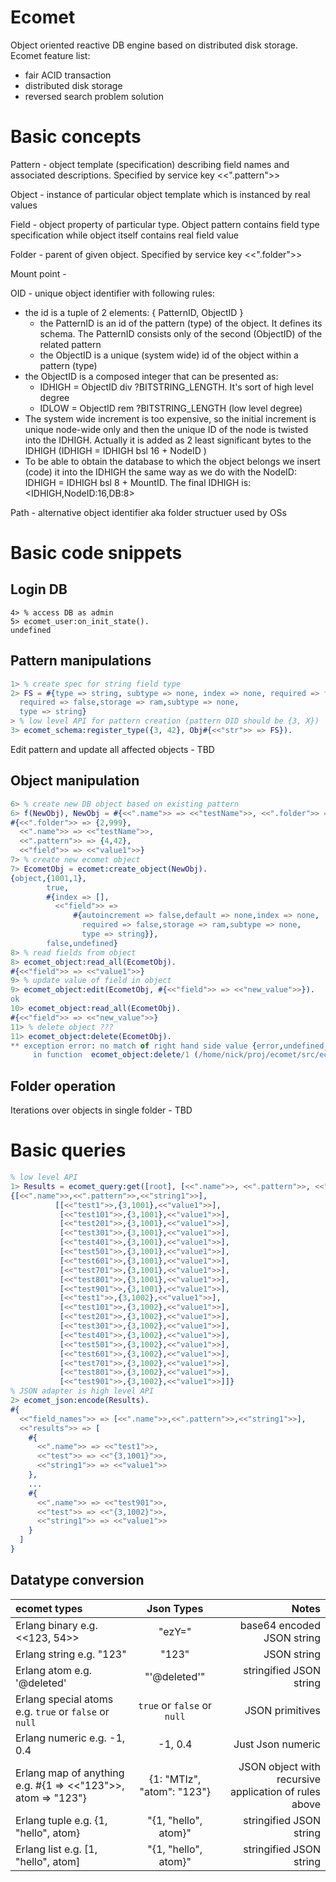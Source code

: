 # Ecomet

Object oriented reactive DB engine based on distributed disk storage.
Ecomet feature list:
* fair ACID transaction
* distributed disk storage
* reversed search problem solution

# Basic concepts

Pattern - object template (specification) describing field names and associated descriptions.
Specified by service key <<".pattern">>

Object - instance of particular object template which is instanced by real values

Field - object property of particular type. Object pattern contains field type specification
while object itself contains real field value

Folder - parent of given object. Specified by service key <<".folder">>

Mount point - 

OID - unique object identifier with following rules:
* the id is a tuple of 2 elements: { PatternID, ObjectID }
  - the PatternID is an id of the pattern (type) of the object. It defines its schema.
  The PatternID consists only of the second (ObjectID) of the related pattern
  - the ObjectID is a unique (system wide) id of the object within a pattern (type)
* the ObjectID is a composed integer that can be presented as:
  - IDHIGH = ObjectID div ?BITSTRING_LENGTH. It's sort of high level degree
  - IDLOW  = ObjectID rem ?BITSTRING_LENGTH (low level degree)
* The system wide increment is too expensive, so the initial increment is unique node-wide only
  and then the unique ID of the node is twisted into the IDHIGH. Actually it is added
  as 2 least significant bytes to the IDHIGH (IDHIGH = IDHIGH bsl 16 + NodeID )
* To be able to obtain the database to which the object belongs we insert (code) it into
  the IDHIGH the same way as we do with the NodeID: IDHIGH = IDHIGH bsl 8 + MountID.
The final IDHIGH is:  <IDHIGH,NodeID:16,DB:8>

Path - alternative object identifier aka folder structuer used by OSs


# Basic code snippets

## Login DB
```
4> % access DB as admin
5> ecomet_user:on_init_state().                                                                                                       
undefined
```

## Pattern manipulations

```erlang
1> % create spec for string field type
2> FS = #{type => string, subtype => none, index => none, required => false, storage => ram, default => none, autoincrement => false}.  #{autoincrement => false,default => none,index => none,
  required => false,storage => ram,subtype => none,
  type => string}
> % low level API for pattern creation (pattern OID should be {3, X})
3> ecomet_schema:register_type({3, 42}, Obj#{<<"str">> => FS}).             
```
Edit pattern and update all affected objects - TBD 

## Object manipulation

```erlang
6> % create new DB object based on existing pattern
6> f(NewObj), NewObj = #{<<".name">> => <<"testName">>, <<".folder">> => {2, 999}, <<".pattern">> => {3, 42}, <<"field">> => <<"value1">>}.
#{<<".folder">> => {2,999},
  <<".name">> => <<"testName">>,
  <<".pattern">> => {4,42},
  <<"field">> => <<"value1">>}
7> % create new ecomet object
7> EcometObj = ecomet:create_object(NewObj).
{object,{1001,1},
        true,
        #{index => [],
          <<"field">> =>
              #{autoincrement => false,default => none,index => none,
                required => false,storage => ram,subtype => none,
                type => string}},
        false,undefined}
8> % read fields from object
8> ecomet_object:read_all(EcometObj).
#{<<"field">> => <<"value1">>}
9> % update value of field in object
9> ecomet_object:edit(EcometObj, #{<<"field">> => <<"new_value">>}).
ok
10> ecomet_object:read_all(EcometObj).
#{<<"field">> => <<"new_value">>}
11> % delete object ???
11> ecomet_object:delete(EcometObj).                                 
** exception error: no match of right hand side value {error,undefined_field}
     in function  ecomet_object:delete/1 (/home/nick/proj/ecomet/src/ecomet_object.erl, line 126)
```

## Folder operation
Iterations over objects in single folder - TBD

# Basic queries

```erlang
% low level API
1> Results = ecomet_query:get([root], [<<".name">>, <<".pattern">>, <<"string1">>], {<<"string1">>,'=',<<"value1">>}).
{[<<".name">>,<<".pattern">>,<<"string1">>],
          [[<<"test1">>,{3,1001},<<"value1">>],
           [<<"test101">>,{3,1001},<<"value1">>],
           [<<"test201">>,{3,1001},<<"value1">>],
           [<<"test301">>,{3,1001},<<"value1">>],
           [<<"test401">>,{3,1001},<<"value1">>],
           [<<"test501">>,{3,1001},<<"value1">>],
           [<<"test601">>,{3,1001},<<"value1">>],
           [<<"test701">>,{3,1001},<<"value1">>],
           [<<"test801">>,{3,1001},<<"value1">>],
           [<<"test901">>,{3,1001},<<"value1">>],
           [<<"test1">>,{3,1002},<<"value1">>],
           [<<"test101">>,{3,1002},<<"value1">>],
           [<<"test201">>,{3,1002},<<"value1">>],
           [<<"test301">>,{3,1002},<<"value1">>],
           [<<"test401">>,{3,1002},<<"value1">>],
           [<<"test501">>,{3,1002},<<"value1">>],
           [<<"test601">>,{3,1002},<<"value1">>],
           [<<"test701">>,{3,1002},<<"value1">>],
           [<<"test801">>,{3,1002},<<"value1">>],
           [<<"test901">>,{3,1002},<<"value1">>]]}
% JSON adapter is high level API
2> ecomet_json:encode(Results).
#{
  <<"field_names">> => [<<".name">>,<<".pattern">>,<<"string1">>],
  <<"results">> => [
    #{
      <<".name">> => <<"test1">>,
      <<"test">> => <<"{3,1001}">>,
      <<"string1">> => <<"value1">>
    },
    ...
    #{
      <<".name">> => <<"test901">>,
      <<"test">> => <<"{3,1002}">>,
      <<"string1">> => <<"value1">>
    }
  ]
}
```

## Datatype conversion

| ecomet types       | Json Types     | Notes     |
| :------------- | :----------: | -----------: |
| Erlang binary e.g. <<123, 54>> | "ezY=" | base64 encoded JSON string |
| Erlang string e.g. "123" | "123" | JSON string |
| Erlang atom e.g. '@deleted' | "'@deleted'" | stringified JSON string |
| Erlang special atoms e.g. `true` or `false` or `null` | `true` or `false` or `null` | JSON primitives |
| Erlang numeric e.g. -1, 0.4 | -1, 0.4 | Just Json numeric |
| Erlang map of anything e.g. #{1 => <<"123">>, atom => "123"}| {1: "MTIz", "atom": "123"} | JSON object with recursive application of rules above |
| Erlang tuple e.g. {1, "hello", atom} | "{1, \"hello\", atom}" | stringified JSON string |
| Erlang list e.g. [1, "hello", atom] | "{1, \"hello\", atom}" | stringified JSON string |

 